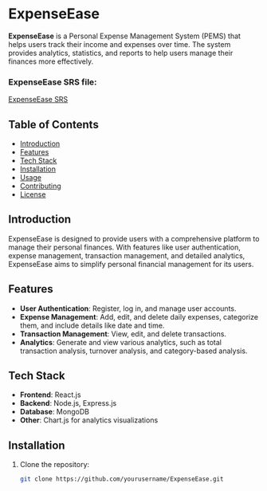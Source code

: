 # ExpenseEase

**ExpenseEase** is a Personal Expense Management System (PEMS) that helps users track their income and expenses over time. The system provides analytics, statistics, and reports to help users manage their finances more effectively.

### ExpenseEase SRS file: 
<a href ="[http://greenovation-site.s3-website.ap-south-1.amazonaws.com/](https://drive.google.com/file/d/17QHbfgkLFuQaFb526BmnGP4sABA9vxed/view?usp=sharing)" target="_blank">ExpenseEase SRS</a>

## Table of Contents
- [Introduction](#introduction)
- [Features](#features)
- [Tech Stack](#tech-stack)
- [Installation](#installation)
- [Usage](#usage)
- [Contributing](#contributing)
- [License](#license)

## Introduction
ExpenseEase is designed to provide users with a comprehensive platform to manage their personal finances. With features like user authentication, expense management, transaction management, and detailed analytics, ExpenseEase aims to simplify personal financial management for its users.

## Features
- **User Authentication**: Register, log in, and manage user accounts.
- **Expense Management**: Add, edit, and delete daily expenses, categorize them, and include details like date and time.
- **Transaction Management**: View, edit, and delete transactions.
- **Analytics**: Generate and view various analytics, such as total transaction analysis, turnover analysis, and category-based analysis.

## Tech Stack
- **Frontend**: React.js
- **Backend**: Node.js, Express.js
- **Database**: MongoDB
- **Other**: Chart.js for analytics visualizations

## Installation

1. Clone the repository:
   ```bash
   git clone https://github.com/yourusername/ExpenseEase.git
